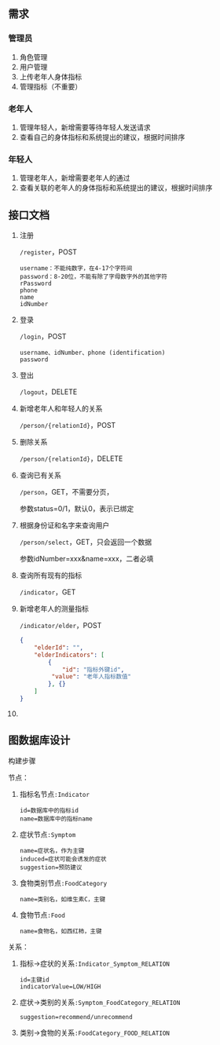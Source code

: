 ## 需求

### 管理员

1. 角色管理
2. 用户管理
3. 上传老年人身体指标
4. 管理指标（不重要）



### 老年人

1. 管理年轻人，新增需要等待年轻人发送请求
2. 查看自己的身体指标和系统提出的建议，根据时间排序



### 年轻人

1. 管理老年人，新增需要老年人的通过
2. 查看关联的老年人的身体指标和系统提出的建议，根据时间排序






## 接口文档

1. 注册

   `/register`，POST

   ```body
   username：不能纯数字，在4-17个字符间
   password：8-20位，不能有除了字母数字外的其他字符
   rPassword
   phone
   name
   idNumber
   ```

   

2. 登录

   `/login`，POST

   ```body
   username、idNumber、phone (identification)
   password
   ```

   

3. 登出

   `/logout`，DELETE


4. 新增老年人和年轻人的关系

   `/person/{relationId}`，POST

5. 删除关系

   `/person/{relationId}`，DELETE

6. 查询已有关系

   `/person`，GET，不需要分页，

   参数status=0/1，默认0，表示已绑定

7. 根据身份证和名字来查询用户

   `/person/select`，GET，只会返回一个数据

   参数idNumber=xxx&name=xxx，二者必填

8. 查询所有现有的指标

   `/indicator`，GET

9. 新增老年人的测量指标

   `/indicator/elder`，POST

   ```json
   {
       "elderId": "",
       "elderIndicators": [
           {
               "id": "指标外键id",
           	"value": "老年人指标数值"
           }, {}
       ]
   }
   ```

10. 



## 图数据库设计

构建步骤

节点：

1. 指标名节点`:Indicator`

   ```properties
   id=数据库中的指标id
   name=数据库中的指标name
   ```

2. 症状节点`:Symptom`

   ```properties
   name=症状名，作为主键
   induced=症状可能会诱发的症状
   suggestion=预防建议
   ```

3. 食物类别节点`:FoodCategory`

   ```properties
   name=类别名，如维生素C，主键
   ```

4. 食物节点`:Food`

   ```properties
   name=食物名，如西红柿，主键
   ```

   






关系：

1. 指标->症状的关系`:Indicator_Symptom_RELATION`

   ```properties
   id=主键id
   indicatorValue=LOW/HIGH
   ```

   

2. 症状->类别的关系`:Symptom_FoodCategory_RELATION`

   ```properties
   suggestion=recommend/unrecommend
   ```

4. 类别->食物的关系`:FoodCategory_FOOD_RELATION`

   